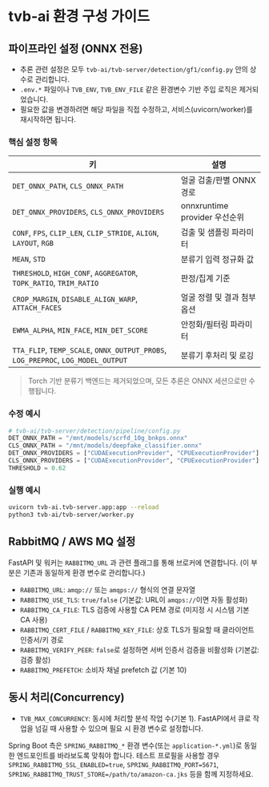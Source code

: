 # tvb-ai 환경 구성 가이드

## 파이프라인 설정 (ONNX 전용)
- 추론 관련 설정은 모두 `tvb-ai/tvb-server/detection/gf1/config.py` 안의 상수로 관리합니다.
- `.env.*` 파일이나 `TVB_ENV`, `TVB_ENV_FILE` 같은 환경변수 기반 주입 로직은 제거되었습니다.
- 필요한 값을 변경하려면 해당 파일을 직접 수정하고, 서비스(uvicorn/worker)를 재시작하면 됩니다.

### 핵심 설정 항목
| 키 | 설명 |
| --- | --- |
| `DET_ONNX_PATH`, `CLS_ONNX_PATH` | 얼굴 검출/판별 ONNX 경로 |
| `DET_ONNX_PROVIDERS`, `CLS_ONNX_PROVIDERS` | onnxruntime provider 우선순위 |
| `CONF`, `FPS`, `CLIP_LEN`, `CLIP_STRIDE`, `ALIGN`, `LAYOUT`, `RGB` | 검출 및 샘플링 파라미터 |
| `MEAN`, `STD` | 분류기 입력 정규화 값 |
| `THRESHOLD`, `HIGH_CONF`, `AGGREGATOR`, `TOPK_RATIO`, `TRIM_RATIO` | 판정/집계 기준 |
| `CROP_MARGIN`, `DISABLE_ALIGN_WARP`, `ATTACH_FACES` | 얼굴 정렬 및 결과 첨부 옵션 |
| `EWMA_ALPHA`, `MIN_FACE`, `MIN_DET_SCORE` | 안정화/필터링 파라미터 |
| `TTA_FLIP`, `TEMP_SCALE`, `ONNX_OUTPUT_PROBS`, `LOG_PREPROC`, `LOG_MODEL_OUTPUT` | 분류기 후처리 및 로깅 |

> Torch 기반 분류기 백엔드는 제거되었으며, 모든 추론은 ONNX 세션으로만 수행됩니다.

### 수정 예시
```python
# tvb-ai/tvb-server/detection/pipeline/config.py
DET_ONNX_PATH = "/mnt/models/scrfd_10g_bnkps.onnx"
CLS_ONNX_PATH = "/mnt/models/deepfake_classifier.onnx"
DET_ONNX_PROVIDERS = ["CUDAExecutionProvider", "CPUExecutionProvider"]
CLS_ONNX_PROVIDERS = ["CUDAExecutionProvider", "CPUExecutionProvider"]
THRESHOLD = 0.62
```

### 실행 예시
```bash
uvicorn tvb-ai.tvb-server.app:app --reload
python3 tvb-ai/tvb-server/worker.py
```

## RabbitMQ / AWS MQ 설정
FastAPI 및 워커는 `RABBITMQ_URL` 과 관련 플래그를 통해 브로커에 연결합니다. (이 부분은 기존과 동일하게 환경 변수로 관리합니다.)

- `RABBITMQ_URL`: `amqp://` 또는 `amqps://` 형식의 연결 문자열
- `RABBITMQ_USE_TLS`: `true/false` (기본값: URL이 `amqps://`이면 자동 활성화)
- `RABBITMQ_CA_FILE`: TLS 검증에 사용할 CA PEM 경로 (미지정 시 시스템 기본 CA 사용)
- `RABBITMQ_CERT_FILE` / `RABBITMQ_KEY_FILE`: 상호 TLS가 필요할 때 클라이언트 인증서/키 경로
- `RABBITMQ_VERIFY_PEER`: `false`로 설정하면 서버 인증서 검증을 비활성화 (기본값: 검증 활성)
- `RABBITMQ_PREFETCH`: 소비자 채널 prefetch 값 (기본 10)

## 동시 처리(Concurrency)
- `TVB_MAX_CONCURRENCY`: 동시에 처리할 분석 작업 수(기본 1). FastAPI에서 큐로 작업을 넘길 때 사용할 수 있으며 필요 시 환경 변수로 설정합니다.

Spring Boot 측은 `SPRING_RABBITMQ_*` 환경 변수(또는 `application-*.yml`)로 동일한 엔드포인트를 바라보도록 맞춰야 합니다. 테스트 프로필을 사용할 경우 `SPRING_RABBITMQ_SSL_ENABLED=true`, `SPRING_RABBITMQ_PORT=5671`, `SPRING_RABBITMQ_TRUST_STORE=/path/to/amazon-ca.jks` 등을 함께 지정하세요.
